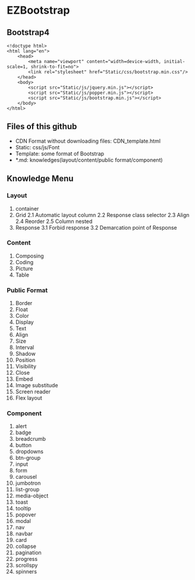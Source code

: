# EZBootstrap

## Bootstrap4
    <!doctype html>  
    <html lang="en">  
        <head>  
            <meta name="viewport" content="width=device-width, initial-scale=1, shrink-to-fit=no">  
            <link rel="stylesheet" href="Static/css/bootstrap.min.css"/>  
        </head>  
        <body>  
            <script src="Static/js/jquery.min.js"></script>  
            <script src="Static/js/popper.min.js"></script>  
            <script src="Static/js/bootstrap.min.js"></script>  
        </body>  
    </html>  

## Files of this github

- CDN Format without downloading files: CDN_template.html
- Static: css/js/Font
- Template: some format of Bootstrap
- \*.md: knowledges(layout/content/public format/component)

## Knowledge Menu

### Layout

1. container
2. Grid
   2.1 Automatic layout column
   2.2 Response class selector
   2.3 Align
   2.4 Reorder
   2.5 Column nested
3. Response
   3.1 Forbid response
   3.2 Demarcation point of Response

### Content

1. Composing
2. Coding
3. Picture
4. Table

### Public Format

1. Border
2. Float
3. Color
4. Display
5. Text
6. Align
7. Size
8. Interval
9. Shadow
10. Position
11. Visibility
12. Close
13. Embed
14. Image substitude
15. Screen reader
16. Flex layout

### Component

1. alert
2. badge
3. breadcrumb
4. button
5. dropdowns
6. btn-group
7. input
8. form
9. carousel
10. jumbotron
11. list-group
12. media-object
13. toast
14. tooltip
15. popover
16. modal
17. nav
18. navbar
19. card
20. collapse
21. pagination
22. progress
23. scrollspy
24. spinners

